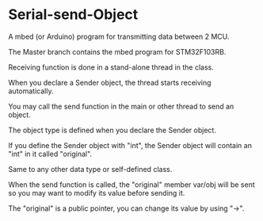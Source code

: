 # Serial-send-Object
A mbed (or Arduino) program for transmitting data between 2 MCU.

The Master branch contains the mbed program for STM32F103RB.

Receiving function is done in a stand-alone thread in the class.

When you declare a Sender object, the thread starts receiving automatically.

You may call the send function in the main or other thread to send an object.

The object type is defined when you declare the Sender object.

If you define the Sender object with "int", the Sender object will contain an "int" in it called "original".

Same to any other data type or self-defined class.

When the send function is called, the "original" member var/obj will be sent so you may want to modify its value before sending it.

The "original" is a public pointer, you can change its value by using "->".
